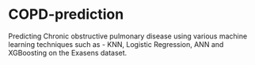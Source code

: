# COPD-prediction
Predicting Chronic obstructive pulmonary disease using various machine learning techniques such as - KNN, Logistic Regression, ANN and XGBoosting on the Exasens dataset.
